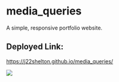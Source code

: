 # media_queries

A simple, responsive portfolio website.

## Deployed Link:

https://j22shelton.github.io/media_queries/

![](/assets/images/landingpage.png?raw=true)
